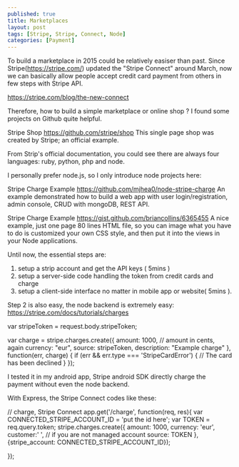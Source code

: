 ```yaml
---
published: true
title: Marketplaces
layout: post
tags: [Stripe, Stripe, Connect, Node]
categories: [Payment]
---
```

To build a marketplace in 2015 could be relatively easiser than past.
Since Stripe(https://stripe.com/) updated the "Stripe Connect" around March,
now we can basically allow people accept credit card payment from others
in few steps with Stripe API.

https://stripe.com/blog/the-new-connect

Therefore,
how to build a simple marketplace or online shop ?
I found some projects on Github quite helpful.

Stripe Shop
https://github.com/stripe/shop
This single page shop was created by Stripe; an official example.
 
From Strip's official documentation, you could see there are always
four languages: ruby, python, php and node.

I personally prefer node.js, so I only introduce node projects here:

Stripe Charge Example
https://github.com/mjhea0/node-stripe-charge
An example demonstrated how to build a web app with
user login/registration, admin console, CRUD with mongoDB, REST API.

Stripe Charge Example
https://gist.github.com/briancollins/6365455
A nice example, just one page 80 lines HTML file,
so you can image what you have to do is customized your own CSS style,
and then put it into the views in your Node applications.

Until now,
the essential steps are:
1.  setup a strip account and get the API keys ( 5mins )
2. setup a server-side code handling the token from credit cards and charge
3. setup a client-side interface no matter in mobile app or website( 5mins ). 

Step 2 is also easy, the node backend is extremely easy:
https://stripe.com/docs/tutorials/charges

var stripeToken = request.body.stripeToken;

var charge = stripe.charges.create({
  amount: 1000, // amount in cents, again
  currency: "eur",
  source: stripeToken,
  description: "Example charge"
}, function(err, charge) {
  if (err && err.type === 'StripeCardError') {
    // The card has been declined
  }
});

I tested it in my android app, Stripe android SDK directly charge the payment
without even the node backend.

With Express, the Stripe Connect codes like these:

// charge, Stripe Connect
app.get('/charge', function(req, res){
    var CONNECTED_STRIPE_ACCOUNT_ID = 'put the id here';
    var TOKEN = req.query.token; 
    stripe.charges.create({
      amount: 1000,
      currency: 'eur',
      customer:' ', // if you are not managed account
      source: TOKEN
    }, {stripe_account: CONNECTED_STRIPE_ACCOUNT_ID});

});